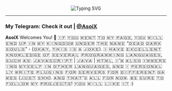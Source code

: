 <!-- ![](https://capsule-render.vercel.app/api?type=waving&color=gradient&height=256&section=header&text=About%20me&fontSize=75&animation=fadeIn&fontAlignY=38&desc=Welcome%20to%20my%20GitHub%20profile!%20Put%20stars,%20fork%20and%20contribute!&descAlignY=51&descAlign=62) -->

<div align="center">
<img src="https://github.com/AsoiX-exe/AsoiX-exe/blob/main/animated.gif" alt="">
<br><br>
<img src="https://readme-typing-svg.demolab.com?font=Fira+Code&weight=700&duration=6000&pause=200&color=08C4DF&center=true&multiline=true&repeat=false&random=false&width=435&lines=%23include+%3T2x2.h%3E;%23include+%3black tea.h%3E" alt="Typing SVG" />
</div>

<hr>

### My Telegram: Check it out | [@AsoiX](https://AsoiX.t.me/)

**AsoiX** Welcomes You!  👀 
🇮‌🇫‌ 🇾‌🇴‌🇺‌ 🇼‌🇪‌🇳‌🇹‌ 🇹‌🇴‌ 🇲‌🇾‌ 🇵‌🇦‌🇬‌🇪‌, 🇾‌🇴‌🇺‌ 🇼‌🇮‌🇱‌🇱‌ 🇪‌🇳‌🇩‌ 🇺‌🇵‌ 🇮‌🇳‌ 🇲‌🇾‌ 🇰‌🇮‌🇳‌🇬‌🇩‌🇴‌🇲‌ 🇺‌🇳‌🇩‌🇪‌🇷‌ 🇹‌🇭‌🇪‌ 🇳‌🇦‌🇲‌🇪‌ “🇩‌🇪‌🇦‌🇩‌ 🇩‌🇦‌🇷‌🇰‌ 🇸‌🇴‌🇺‌🇱‌🇸‌” - (🇴‌🇰‌🇦‌🇾‌, 🇹‌🇭‌🇮‌🇸‌ 🇮‌🇸‌ 🇦‌ 🇯‌🇴‌🇰‌🇪‌). 🇮‌ 🇭‌🇦‌🇻‌🇪‌ 🇪‌🇽‌🇨‌🇪‌🇱‌🇱‌🇪‌🇳‌🇹‌ 🇰‌🇳‌🇴‌🇼‌🇱‌🇪‌🇩‌🇬‌🇪‌ 🇴‌🇫‌ 🇸‌🇪‌🇻‌🇪‌🇷‌🇦‌🇱‌ 🇵‌🇷‌🇴‌🇬‌🇷‌🇦‌🇲‌🇲‌🇮‌🇳‌🇬‌ 🇱‌🇦‌🇳‌🇬‌🇺‌🇦‌🇬‌🇪‌🇸‌, 🇸‌🇺‌🇨‌🇭‌ 🇦‌🇸‌: 🇯‌🇦‌🇻‌🇦‌🇸‌🇨‌🇷‌🇮‌🇵‌🇹‌ | 🇯‌🇦‌🇻‌🇦‌ | 🇭‌🇹‌🇲‌🇱‌, 🇮‌’🇲‌ 🇦‌🇱‌🇸‌🇴‌ 🇮‌🇲‌🇲‌🇪‌🇷‌🇸‌🇮‌🇳‌🇬‌ 🇲‌🇾‌🇸‌🇪‌🇱‌🇫‌ 🇮‌🇳‌ 🇴‌🇹‌🇭‌🇪‌🇷‌ 🇱‌🇦‌🇳‌🇬‌🇺‌🇦‌🇬‌🇪‌🇸‌, 🇦‌🇳‌🇩‌ 🇮‌ 🇵‌🇪‌🇷‌🇸‌🇴‌🇳‌🇦‌🇱‌🇱‌🇾‌ 🇼‌🇷‌🇮‌🇹‌🇪‌ 🇵‌🇱‌🇺‌🇬‌🇮‌🇳‌🇸‌ 🇫‌🇴‌🇷‌ 🇸‌🇪‌🇷‌🇻‌🇪‌🇷‌🇸‌ 🇫‌🇴‌🇷‌ 🇩‌🇮‌🇫‌🇫‌🇪‌🇷‌🇪‌🇳‌🇹‌ 🇬‌🇦‌🇲‌🇪‌🇸‌ (🇯‌🇺‌🇸‌🇹‌ 🇸‌🇭‌🇭‌). 🇦‌🇳‌🇩‌ 🇹‌🇭‌🇦‌🇹‌'🇸‌ 🇦‌🇱‌🇱‌ 🇫‌🇴‌🇷‌ 🇳‌🇴‌🇼‌. 🇧‌🇪‌ 🇸‌🇺‌🇷‌🇪‌ 🇹‌🇴‌ 🇫‌🇴‌🇱‌🇱‌🇴‌🇼‌ 🇲‌🇾‌ 🇵‌🇷‌🇴‌🇯‌🇪‌🇨‌🇹‌🇸‌! 🇾‌🇴‌🇺‌ 🇼‌🇮‌🇱‌🇱‌ 🇱‌🇮‌🇰‌🇪‌ 🇮‌🇹‌ :)

